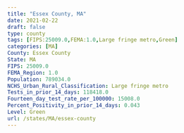 ```yaml
---
title: "Essex County, MA"
date: 2021-02-22
draft: false
type: county
tags: [FIPS:25009.0,FEMA:1.0,Large fringe metro,Green]
categories: [MA]
County: Essex County
State: MA
FIPS: 25009.0
FEMA_Region: 1.0
Population: 789034.0
NCHS_Urban_Rural_Classification: Large fringe metro
Tests_in_prior_14_days: 118418.0
Fourteen_day_test_rate_per_100000: 15008.0
Percent_Positivity_in_prior_14_days: 0.043
Level: Green
url: /states/MA/essex-county
---
```




